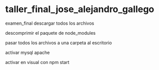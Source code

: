 # taller_final_jose_alejandro_gallego
examen_final
descargar todos los archivos 

descomprimir el paquete de node_modules

pasar todos los archivos a una carpeta al escritorio

activar mysql apache

activar en visual con npm start
